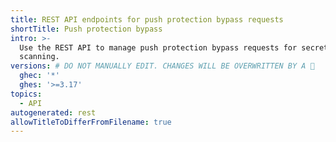 ```yaml
---
title: REST API endpoints for push protection bypass requests
shortTitle: Push protection bypass
intro: >-
  Use the REST API to manage push protection bypass requests for secret
  scanning.
versions: # DO NOT MANUALLY EDIT. CHANGES WILL BE OVERWRITTEN BY A 🤖
  ghec: '*'
  ghes: '>=3.17'
topics:
  - API
autogenerated: rest
allowTitleToDifferFromFilename: true
---
```


<!-- Content after this section is automatically generated -->
